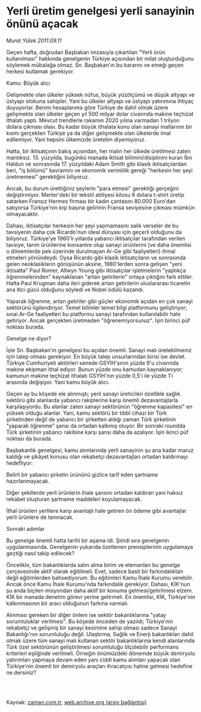 # Yerli üretim genelgesi yerli sanayinin önünü açacak

*Murat Yülek 2011.09.11*

<td class="columnist-detail">
<p>Geçen hafta, doğrudan Başbakan imzasıyla çıkartılan "Yerli ürün kullanılması" hakkında genelgenin Türkiye açısından bir milat oluşturduğunu söylemek mübalağa olmaz. Sn. Başbakan'ın bu kararını ve emeği geçen herkesi kutlamak gerekiyor.</p>
<p>
<div id="haberMetinDiv">
<p>Kamu: Büyük alıcı
<p>Gelişmekte olan ülkeler yüksek nüfus, büyük yüzölçümü ve düşük altyapı ve üstyapı stokuna sahipler. Yani bu ülkeler altyapı ve üstyapı yatırımına ihtiyaç duyuyorlar. Benim hesaplarıma göre Türkiye de dahil olmak üzere gelişmekte olan ülkeler geçen yıl 500 milyar dolar civarında makine teçhizat ithalatı yaptı. Mevcut trendlerle rakamın 2020 yılına varmadan 1 trilyon dolara çıkması olası. Bu kadar büyük ithalata konu olan sanayi mallarının bir kısmı gerçekten Türkiye ya da diğer gelişmekte olan ülkelerde imal edilemiyor. Yani hepsini ülkemizde üretelim diyemiyoruz.
<p>Hatta, bir iktisatçının bakış açısından, her malın her ülkede üretilmesi zaten mantıksız. 13. yüzyılda, bugünkü manada iktisat bilimini/disiplinini kuran İbn Haldun ve sonrasında 17. yüzyıldaki Adam Smith gibi klasik iktisatçılardan beri, "iş bölümü" kavramını ve ekonomik verimlilik gereği "herkesin her şeyi üretmemesi" gerektiğini biliyoruz.
<p>Ancak, bu durum ürettiğiniz şeylerin "para etmesi" gerektiği gerçeğini değiştirmiyor. Merter'deki bir tekstil atölyesi kilosu 8 dolara t-shirt üretip satarken Fransız Hermes firması bir kadın çantasını 80.000 Euro'dan satıyorsa Türkiye'nin kişi başına gelirinin Fransa seviyesine çıkması mümkün olmayacaktır.
<p>Dahası, iktisatçılar herkesin her şeyi yapmamasını salık verseler de bu tavsiyenin daha çok Ricardo'nun ideal dünyası için geçerli olduğunu da biliyoruz. Türkiye'ye 1960'lı yıllarda yabancı iktisatçılar tarafından verilen tavsiye, tarım ürünlerine konsantre olup sanayi ürünlerini (ve daha önemlisi o dönemlerde pek üzerinde durulmayan Ar-Ge gibi faaliyetleri) ihmal etmeleri yönündeydi. Oysa Ricardo gibi klasik iktisatçıların ve sonrasında gelen neoklasiklerin görüşünün aksine, 1980'lerden sonra gelişen "yeni iktisatta" Paul Romer, Allwyn Young gibi iktisatçılar işletmelerin "yaptıkça öğrenmelerinden" kaynaklanan "artan getirilerin" ortaya çıktığını fark ettiler. Hatta Paul Krugman daha ileri giderek artan getirilerin uluslararası ticaretin ana itici gücü olduğunu söyledi ve Nobel ödülü kazandı.
<p>Yaparak öğrenme, artan getiriler gibi güçler ekonomik açıdan en çok sanayi sektörünü ilgilendiriyor. Temel bilimler temel bilgi platformunu geliştiriyor; sınai Ar-Ge faaliyetleri bu platformu sanayi tarafından kullanılabilir hale getiriyor. Ancak gerçekten üretmeden "öğrenemiyorsunuz". İşin birinci püf noktası burada.
<p>Genelge ne diyor?
<p>İşte Sn. Başbakan'ın genelgesi bu açıdan önemli. Sanayi malı üretebilmeniz için talep olması gerekiyor. En büyük talep unsurlarından birisi ise devlet. Türkiye Cumhuriyeti aktörleri senede GSYİH'sının yüzde 9'u civarında makine ekipman ithal ediyor. Bunun yüzde onu kamudan kaynaklanıyor; kamunun makine teçhizat ithalatı GSYİH'nın yüzde 0,5'i ile yüzde 1'i arasında değişiyor. Yani kamu büyük alıcı.
<p>Geçen ay bu köşede ele alınmıştı; yerli sanayi üreticileri özellikle sağlık sektörü gibi alanlarda yabancı rakiplerine karşı önemli dezavantajlarla karşılaşıyordu. Bu alanlar zaten sanayi sektörünün "öğrenme kapasitesi" en yüksek olduğu alanlar. Yani, kamu sektörü bir tıbbî cihazı bir Türk şirketinden değil de yabancı bir şirketten aldığı zaman Türk şirketinin "yaparak öğrenme" şansı da ortadan kalkmış oluyor. Bir sonraki roundda Türk şirketinin yabancı rakibine karşı şansı daha da azalıyor. İşin ikinci püf noktası da burada.
<p>Başbakanlık genelgesi, kamu alımlarında yerli sanayinin şu ana kadar maruz kaldığı ve şikâyet konusu olan rekabetçi dezavantajları ortadan kaldırmayı hedefliyor:
<p>Belirli bir yabancı şirketin ürününü gizlice tarif eden şartname hazırlanmayacak.
<p>Diğer şekillerde yerli ürünlerin ihale şansını ortadan kaldıran yani haksız rekabet oluşturan şartname maddeleri koyulamayacak.
<p>İthal ürünleri yerlilere karşı avantajlı hale getiren ön ödeme gibi avantajlar yerli ürünlere de tanınacak.
<p>Sonraki adımlar
<p>Bu genelge önemli hatta tarihî bir aşama idi. Şimdi sıra genelgenin uygulanmasında. Genelgenin yukarıda özetlenen prensiplerinin uygulamaya geçtiği nasıl takip edilecek?
<p>Öncelikle, tüm bakanlıklarda satın alma birim ve elemanları bu genelge çerçevesinde aktif olarak eğitilmeli. Evet, sadece basit bir farkındalıktan değil eğitimlerden bahsediyorum. Bu eğitimleri Kamu İhale Kurumu verebilir. Ancak önce Kamu İhale Kurumu'nda farkındalık gerekiyor. Dahası, KİK'nun şu anda biçilen misyondan daha aktif bir konuma gelmesi/getirilmesi elzem. KİK bir manada denetim görevi yerine getirmeli. En önemlisi, KİK, Türkiye'nin kalkınmasının bir aracı olduğunun farkına varmalı.
<p>Alınması gereken bir diğer önlem ise sektör bakanlıklarına "yatay sorumluluklar verilmesi". Bu köşede önceden de yazıldı; Türkiye'nin rekabetçi ve gelişmiş bir sanayi kesimine sahip olması sadece Sanayi Bakanlığı'nın sorumluluğu değil. Ulaştırma, Sağlık ve Enerji bakanlıkları dahil olmak üzere tüm sanayi malı kullanan sektör bakanlıklarına kendi alanlarında Türk özel sektörünün geliştirilmesi sorumluluğu ölçülebilir performans kriterleri eşliğinde verilmeli. Örneğin önümüzdeki dönemde büyük demiryolu yatırımları yapmaya devam eden yani ciddi kamu alımları yapacak olan Türkiye'nin önemli bir demiryolu araçları ihracatçısı haline gelmesi hedefine ne dersiniz? </p></p></p></p></p></p></p></p></p></p></p></p></p></p></p></p></p></div>
</p>


<p><br>
		 </br></p></td>

Kaynak: [zaman.com.tr](http://zaman.com.tr/yazar.do?yazino=1178528), [web.archive.org (arşiv bağlantısı)](http://web.archive.org/web/20111213102013/http://zaman.com.tr/yazar.do?yazino=1178528)
